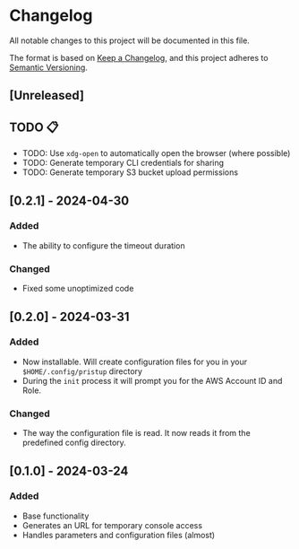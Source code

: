 # Changelog

All notable changes to this project will be documented in this file.

The format is based on [Keep a Changelog](https://keepachangelog.com/en/1.0.0/),
and this project adheres to [Semantic Versioning](https://semver.org/spec/v2.0.0.html).

## [Unreleased]

## TODO 📋

- TODO: Use `xdg-open` to automatically open the browser (where possible)
- TODO: Generate temporary CLI credentials for sharing
- TODO: Generate temporary S3 bucket upload permissions

## [0.2.1] - 2024-04-30
### Added
- The ability to configure the timeout duration

### Changed
- Fixed some unoptimized code

## [0.2.0] - 2024-03-31
### Added
- Now installable. Will create configuration files for you in your `$HOME/.config/pristup` directory
- During the `init` process it will prompt you for the AWS Account ID and Role.

### Changed
- The way the configuration file is read. It now reads it from the predefined config directory.

## [0.1.0] - 2024-03-24
### Added
- Base functionality
- Generates an URL for temporary console access
- Handles parameters and configuration files (almost)
